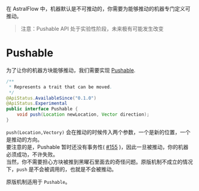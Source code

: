 在 AstralFlow 中，机器默认是不可推动的，你需要为能够推动的机器专门定义可推动。

> 注意：Pushable API 处于实验性阶段，未来极有可能发生改变

# Pushable

为了让你的机器方块能够推动，我们需要实现 [Pushable](https://af.ib67.io/javadoc/io/ib67/astralflow/machines/trait/Pushable.html).

```java
/**
 * Represents a trait that can be moved.
 */
@ApiStatus.AvailableSince("0.1.0")
@ApiStatus.Experimental
public interface Pushable {
    void push(Location newLocation, Vector direction);
}
```

`push(Location,Vectory)` 会在推动的时候传入两个参数，一个是新的位置，一个是推动的方向。  
要注意的是，Pushable 暂时还没有事务性( [#155](https://github.com/InlinedLambdas/AstralFlow/issues/155) )，因此一旦被推动，你的机器必须成功，不许失败。  
当然，你不需要担心方块被推到黑曜石里面去的奇怪问题。原版机制不成立的情况下，`push` 是不会被调用的，也就是不会被推动。

原版机制适用于 `Pushable`。